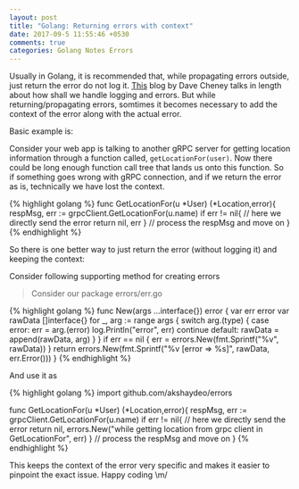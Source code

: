 ```yaml
---
layout: post
title: "Golang: Returning errors with context"
date: 2017-09-5 11:55:46 +0530
comments: true
categories: Golang Notes Errors
---
```


Usually in Golang, it is recommended that, while propagating errors outside, just return the error do not log it. [This](https://dave.cheney.net/2015/11/05/lets-talk-about-logging) blog by Dave Cheney talks in length about how shall we handle logging and errors. But while returning/propagating errors, somtimes it becomes necessary to add the context of the error along with the actual error.

Basic example is: 

Consider your web app is talking to another gRPC server for getting location information through a function called, `getLocationFor(user)`. Now there could be long enough function call tree that lands us onto this function. So if something goes wrong with gRPC connection, and if we return the error as is, technically we have lost the context.

{% highlight golang %}
func GetLocationFor(u *User) (*Location,error){
  respMsg, err := grpcClient.GetLocationFor(u.name)
  if err != nil{
    // here we directly send the error 
    return nil, err 
  }
  // process the respMsg and move on
}
{% endhighlight %}

So there is one better way to just return the error (without logging it) and keeping the context:

Consider following supporting method for creating errors

> Consider our package errors/err.go

{% highlight golang %}
func New(args ...interface{}) error {
	var err error
	var rawData []interface{}
	for _, arg := range args {
		switch arg.(type) {
		case error:
			err = arg.(error)
			log.Println("error", err)
			continue
		default:
			rawData = append(rawData, arg)
		}
	}
	if err == nil {
		err = errors.New(fmt.Sprintf("%v", rawData))
	}
	return errors.New(fmt.Sprintf("%v [error => %s]", rawData, err.Error()))
}
{% endhighlight %}

And use it as

{% highlight golang %}
import github.com/akshaydeo/errors

func GetLocationFor(u *User) (*Location,error){
  respMsg, err := grpcClient.GetLocationFor(u.name)
  if err != nil{
    // here we directly send the error 
    return nil, errors.New("while getting location from grpc client in GetLocationFor", err)
  }
  // process the respMsg and move on
}
{% endhighlight %}

This keeps the context of the error very specific and makes it easier to pinpoint the exact issue.
Happy coding \m/
